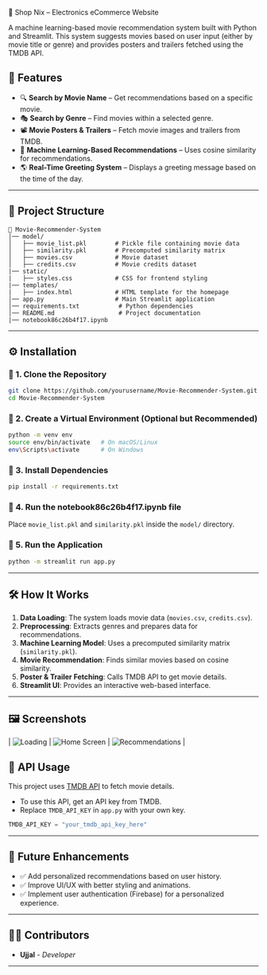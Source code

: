 🛒 Shop Nix – Electronics eCommerce Website

A machine learning-based movie recommendation system built with Python and Streamlit. This system suggests movies based on user input (either by movie title or genre) and provides posters and trailers fetched using the TMDB API.

## 🚀 Features

- 🔍 **Search by Movie Name** – Get recommendations based on a specific movie.
- 🎭 **Search by Genre** – Find movies within a selected genre.
- 📽️ **Movie Posters & Trailers** – Fetch movie images and trailers from TMDB.
- 🎯 **Machine Learning-Based Recommendations** – Uses cosine similarity for recommendations.
- 🌎 **Real-Time Greeting System** – Displays a greeting message based on the time of the day.

---

## 📂 Project Structure

```
📁 Movie-Recommender-System
│── model/
│   ├── movie_list.pkl        # Pickle file containing movie data
│   ├── similarity.pkl        # Precomputed similarity matrix
│   ├── movies.csv            # Movie dataset
│   ├── credits.csv           # Movie credits dataset
|── static/
|   ├── styles.css            # CSS for frontend styling
|── templates/
|   ├── index.html            # HTML template for the homepage
│── app.py                    # Main Streamlit application
│── requirements.txt           # Python dependencies
│── README.md                  # Project documentation
|── notebook86c26b4f17.ipynb
```

---

## ⚙️ Installation

### 🔹 1. Clone the Repository

```bash
git clone https://github.com/yourusername/Movie-Recommender-System.git
cd Movie-Recommender-System
```

### 🔹 2. Create a Virtual Environment (Optional but Recommended)

```bash
python -m venv env
source env/bin/activate   # On macOS/Linux
env\Scripts\activate      # On Windows
```

### 🔹 3. Install Dependencies

```bash
pip install -r requirements.txt
```

### 🔹 4. Run the notebook86c26b4f17.ipynb file

Place `movie_list.pkl` and `similarity.pkl` inside the `model/` directory.

### 🔹 5. Run the Application

```bash
python -m streamlit run app.py
```

---

## 🛠️ How It Works

1. **Data Loading**: The system loads movie data (`movies.csv`, `credits.csv`).
2. **Preprocessing**: Extracts genres and prepares data for recommendations.
3. **Machine Learning Model**: Uses a precomputed similarity matrix (`similarity.pkl`).
4. **Movie Recommendation**: Finds similar movies based on cosine similarity.
5. **Poster & Trailer Fetching**: Calls TMDB API to get movie details.
6. **Streamlit UI**: Provides an interactive web-based interface.

---

## 🖼️ Screenshots


| ![Loading](1.png) | ![Home Screen](2.png) | ![Recommendations](3.png) |


## 🔑 API Usage

This project uses [TMDB API](https://www.themoviedb.org/documentation/api) to fetch movie details.

- To use this API, get an API key from TMDB.
- Replace `TMDB_API_KEY` in `app.py` with your own key.

```python
TMDB_API_KEY = "your_tmdb_api_key_here"
```

---

## 🔮 Future Enhancements

- ✅ Add personalized recommendations based on user history.
- ✅ Improve UI/UX with better styling and animations.
- ✅ Implement user authentication (Firebase) for a personalized experience.

---

## 👨‍💻 Contributors

- **Ujjal** - *Developer*

---
